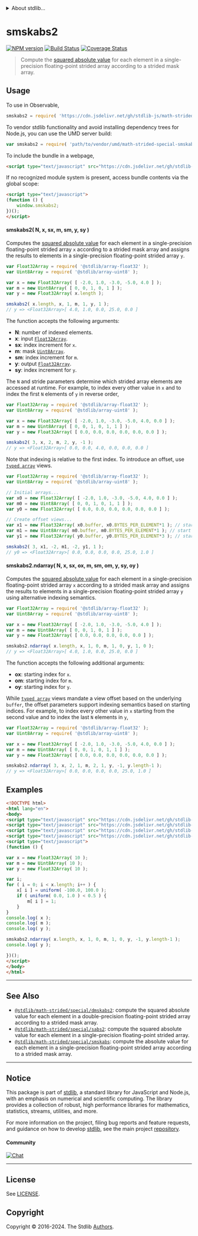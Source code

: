 <!--

@license Apache-2.0

Copyright (c) 2021 The Stdlib Authors.

Licensed under the Apache License, Version 2.0 (the "License");
you may not use this file except in compliance with the License.
You may obtain a copy of the License at

   http://www.apache.org/licenses/LICENSE-2.0

Unless required by applicable law or agreed to in writing, software
distributed under the License is distributed on an "AS IS" BASIS,
WITHOUT WARRANTIES OR CONDITIONS OF ANY KIND, either express or implied.
See the License for the specific language governing permissions and
limitations under the License.

-->


<details>
  <summary>
    About stdlib...
  </summary>
  <p>We believe in a future in which the web is a preferred environment for numerical computation. To help realize this future, we've built stdlib. stdlib is a standard library, with an emphasis on numerical and scientific computation, written in JavaScript (and C) for execution in browsers and in Node.js.</p>
  <p>The library is fully decomposable, being architected in such a way that you can swap out and mix and match APIs and functionality to cater to your exact preferences and use cases.</p>
  <p>When you use stdlib, you can be absolutely certain that you are using the most thorough, rigorous, well-written, studied, documented, tested, measured, and high-quality code out there.</p>
  <p>To join us in bringing numerical computing to the web, get started by checking us out on <a href="https://github.com/stdlib-js/stdlib">GitHub</a>, and please consider <a href="https://opencollective.com/stdlib">financially supporting stdlib</a>. We greatly appreciate your continued support!</p>
</details>

# smskabs2

[![NPM version][npm-image]][npm-url] [![Build Status][test-image]][test-url] [![Coverage Status][coverage-image]][coverage-url] <!-- [![dependencies][dependencies-image]][dependencies-url] -->

> Compute the [squared absolute value][@stdlib/math/base/special/abs2f] for each element in a single-precision floating-point strided array according to a strided mask array.

<section class="intro">

</section>

<!-- /.intro -->



<section class="usage">

## Usage

To use in Observable,

```javascript
smskabs2 = require( 'https://cdn.jsdelivr.net/gh/stdlib-js/math-strided-special-smskabs2@v0.2.0-umd/browser.js' )
```

To vendor stdlib functionality and avoid installing dependency trees for Node.js, you can use the UMD server build:

```javascript
var smskabs2 = require( 'path/to/vendor/umd/math-strided-special-smskabs2/index.js' )
```

To include the bundle in a webpage,

```html
<script type="text/javascript" src="https://cdn.jsdelivr.net/gh/stdlib-js/math-strided-special-smskabs2@v0.2.0-umd/browser.js"></script>
```

If no recognized module system is present, access bundle contents via the global scope:

```html
<script type="text/javascript">
(function () {
    window.smskabs2;
})();
</script>
```

#### smskabs2( N, x, sx, m, sm, y, sy )

Computes the [squared absolute value][@stdlib/math/base/special/abs2f] for each element in a single-precision floating-point strided array `x` according to a strided mask array and assigns the results to elements in a single-precision floating-point strided array `y`.

```javascript
var Float32Array = require( '@stdlib/array-float32' );
var Uint8Array = require( '@stdlib/array-uint8' );

var x = new Float32Array( [ -2.0, 1.0, -3.0, -5.0, 4.0 ] );
var m = new Uint8Array( [ 0, 0, 1, 0, 1 ] );
var y = new Float32Array( x.length );

smskabs2( x.length, x, 1, m, 1, y, 1 );
// y => <Float32Array>[ 4.0, 1.0, 0.0, 25.0, 0.0 ]
```

The function accepts the following arguments:

-   **N**: number of indexed elements.
-   **x**: input [`Float32Array`][@stdlib/array/float32].
-   **sx**: index increment for `x`.
-   **m**: mask [`Uint8Array`][@stdlib/array/uint8].
-   **sm**: index increment for `m`.
-   **y**: output [`Float32Array`][@stdlib/array/float32].
-   **sy**: index increment for `y`.

The `N` and stride parameters determine which strided array elements are accessed at runtime. For example, to index every other value in `x` and to index the first `N` elements of `y` in reverse order,

```javascript
var Float32Array = require( '@stdlib/array-float32' );
var Uint8Array = require( '@stdlib/array-uint8' );

var x = new Float32Array( [ -2.0, 1.0, -3.0, -5.0, 4.0, 0.0 ] );
var m = new Uint8Array( [ 0, 0, 1, 0, 1, 1 ] );
var y = new Float32Array( [ 0.0, 0.0, 0.0, 0.0, 0.0, 0.0 ] );

smskabs2( 3, x, 2, m, 2, y, -1 );
// y => <Float32Array>[ 0.0, 0.0, 4.0, 0.0, 0.0, 0.0 ]
```

Note that indexing is relative to the first index. To introduce an offset, use [`typed array`][@stdlib/array/float32] views.

```javascript
var Float32Array = require( '@stdlib/array-float32' );
var Uint8Array = require( '@stdlib/array-uint8' );

// Initial arrays...
var x0 = new Float32Array( [ -2.0, 1.0, -3.0, -5.0, 4.0, 0.0 ] );
var m0 = new Uint8Array( [ 0, 0, 1, 0, 1, 1 ] );
var y0 = new Float32Array( [ 0.0, 0.0, 0.0, 0.0, 0.0, 0.0 ] );

// Create offset views...
var x1 = new Float32Array( x0.buffer, x0.BYTES_PER_ELEMENT*1 ); // start at 2nd element
var m1 = new Uint8Array( m0.buffer, m0.BYTES_PER_ELEMENT*1 ); // start at 2nd element
var y1 = new Float32Array( y0.buffer, y0.BYTES_PER_ELEMENT*3 ); // start at 4th element

smskabs2( 3, x1, -2, m1, -2, y1, 1 );
// y0 => <Float32Array>[ 0.0, 0.0, 0.0, 0.0, 25.0, 1.0 ]
```

#### smskabs2.ndarray( N, x, sx, ox, m, sm, om, y, sy, oy )

Computes the [squared absolute value][@stdlib/math/base/special/abs2f] for each element in a single-precision floating-point strided array `x` according to a strided mask array and assigns the results to elements in a single-precision floating-point strided array `y` using alternative indexing semantics.

```javascript
var Float32Array = require( '@stdlib/array-float32' );
var Uint8Array = require( '@stdlib/array-uint8' );

var x = new Float32Array( [ -2.0, 1.0, -3.0, -5.0, 4.0 ] );
var m = new Uint8Array( [ 0, 0, 1, 0, 1 ] );
var y = new Float32Array( [ 0.0, 0.0, 0.0, 0.0, 0.0 ] );

smskabs2.ndarray( x.length, x, 1, 0, m, 1, 0, y, 1, 0 );
// y => <Float32Array>[ 4.0, 1.0, 0.0, 25.0, 0.0 ]
```

The function accepts the following additional arguments:

-   **ox**: starting index for `x`.
-   **om**: starting index for `m`.
-   **oy**: starting index for `y`.

While [`typed array`][@stdlib/array/float32] views mandate a view offset based on the underlying `buffer`, the offset parameters support indexing semantics based on starting indices. For example, to index every other value in `x` starting from the second value and to index the last `N` elements in `y`,

```javascript
var Float32Array = require( '@stdlib/array-float32' );
var Uint8Array = require( '@stdlib/array-uint8' );

var x = new Float32Array( [ -2.0, 1.0, -3.0, -5.0, 4.0, 0.0 ] );
var m = new Uint8Array( [ 0, 0, 1, 0, 1, 1 ] );
var y = new Float32Array( [ 0.0, 0.0, 0.0, 0.0, 0.0, 0.0 ] );

smskabs2.ndarray( 3, x, 2, 1, m, 2, 1, y, -1, y.length-1 );
// y => <Float32Array>[ 0.0, 0.0, 0.0, 0.0, 25.0, 1.0 ]
```

</section>

<!-- /.usage -->

<section class="notes">

</section>

<!-- /.notes -->

<section class="examples">

## Examples

<!-- eslint no-undef: "error" -->

```html
<!DOCTYPE html>
<html lang="en">
<body>
<script type="text/javascript" src="https://cdn.jsdelivr.net/gh/stdlib-js/random-base-uniform@umd/browser.js"></script>
<script type="text/javascript" src="https://cdn.jsdelivr.net/gh/stdlib-js/array-float32@umd/browser.js"></script>
<script type="text/javascript" src="https://cdn.jsdelivr.net/gh/stdlib-js/array-uint8@umd/browser.js"></script>
<script type="text/javascript" src="https://cdn.jsdelivr.net/gh/stdlib-js/math-strided-special-smskabs2@v0.2.0-umd/browser.js"></script>
<script type="text/javascript">
(function () {

var x = new Float32Array( 10 );
var m = new Uint8Array( 10 );
var y = new Float32Array( 10 );

var i;
for ( i = 0; i < x.length; i++ ) {
    x[ i ] = uniform( -100.0, 100.0 );
    if ( uniform( 0.0, 1.0 ) < 0.5 ) {
        m[ i ] = 1;
    }
}
console.log( x );
console.log( m );
console.log( y );

smskabs2.ndarray( x.length, x, 1, 0, m, 1, 0, y, -1, y.length-1 );
console.log( y );

})();
</script>
</body>
</html>
```

</section>

<!-- /.examples -->

<!-- C interface documentation. -->



<!-- Section for related `stdlib` packages. Do not manually edit this section, as it is automatically populated. -->

<section class="related">

* * *

## See Also

-   <span class="package-name">[`@stdlib/math-strided/special/dmskabs2`][@stdlib/math/strided/special/dmskabs2]</span><span class="delimiter">: </span><span class="description">compute the squared absolute value for each element in a double-precision floating-point strided array according to a strided mask array.</span>
-   <span class="package-name">[`@stdlib/math-strided/special/sabs2`][@stdlib/math/strided/special/sabs2]</span><span class="delimiter">: </span><span class="description">compute the squared absolute value for each element in a single-precision floating-point strided array.</span>
-   <span class="package-name">[`@stdlib/math-strided/special/smskabs`][@stdlib/math/strided/special/smskabs]</span><span class="delimiter">: </span><span class="description">compute the absolute value for each element in a single-precision floating-point strided array according to a strided mask array.</span>

</section>

<!-- /.related -->

<!-- Section for all links. Make sure to keep an empty line after the `section` element and another before the `/section` close. -->


<section class="main-repo" >

* * *

## Notice

This package is part of [stdlib][stdlib], a standard library for JavaScript and Node.js, with an emphasis on numerical and scientific computing. The library provides a collection of robust, high performance libraries for mathematics, statistics, streams, utilities, and more.

For more information on the project, filing bug reports and feature requests, and guidance on how to develop [stdlib][stdlib], see the main project [repository][stdlib].

#### Community

[![Chat][chat-image]][chat-url]

---

## License

See [LICENSE][stdlib-license].


## Copyright

Copyright &copy; 2016-2024. The Stdlib [Authors][stdlib-authors].

</section>

<!-- /.stdlib -->

<!-- Section for all links. Make sure to keep an empty line after the `section` element and another before the `/section` close. -->

<section class="links">

[npm-image]: http://img.shields.io/npm/v/@stdlib/math-strided-special-smskabs2.svg
[npm-url]: https://npmjs.org/package/@stdlib/math-strided-special-smskabs2

[test-image]: https://github.com/stdlib-js/math-strided-special-smskabs2/actions/workflows/test.yml/badge.svg?branch=v0.2.0
[test-url]: https://github.com/stdlib-js/math-strided-special-smskabs2/actions/workflows/test.yml?query=branch:v0.2.0

[coverage-image]: https://img.shields.io/codecov/c/github/stdlib-js/math-strided-special-smskabs2/main.svg
[coverage-url]: https://codecov.io/github/stdlib-js/math-strided-special-smskabs2?branch=main

<!--

[dependencies-image]: https://img.shields.io/david/stdlib-js/math-strided-special-smskabs2.svg
[dependencies-url]: https://david-dm.org/stdlib-js/math-strided-special-smskabs2/main

-->

[chat-image]: https://img.shields.io/gitter/room/stdlib-js/stdlib.svg
[chat-url]: https://app.gitter.im/#/room/#stdlib-js_stdlib:gitter.im

[stdlib]: https://github.com/stdlib-js/stdlib

[stdlib-authors]: https://github.com/stdlib-js/stdlib/graphs/contributors

[umd]: https://github.com/umdjs/umd
[es-module]: https://developer.mozilla.org/en-US/docs/Web/JavaScript/Guide/Modules

[deno-url]: https://github.com/stdlib-js/math-strided-special-smskabs2/tree/deno
[deno-readme]: https://github.com/stdlib-js/math-strided-special-smskabs2/blob/deno/README.md
[umd-url]: https://github.com/stdlib-js/math-strided-special-smskabs2/tree/umd
[umd-readme]: https://github.com/stdlib-js/math-strided-special-smskabs2/blob/umd/README.md
[esm-url]: https://github.com/stdlib-js/math-strided-special-smskabs2/tree/esm
[esm-readme]: https://github.com/stdlib-js/math-strided-special-smskabs2/blob/esm/README.md
[branches-url]: https://github.com/stdlib-js/math-strided-special-smskabs2/blob/main/branches.md

[stdlib-license]: https://raw.githubusercontent.com/stdlib-js/math-strided-special-smskabs2/main/LICENSE

[@stdlib/array/float32]: https://github.com/stdlib-js/array-float32/tree/umd

[@stdlib/math/base/special/abs2f]: https://github.com/stdlib-js/math-base-special-abs2f/tree/umd

[@stdlib/array/uint8]: https://github.com/stdlib-js/array-uint8/tree/umd

<!-- <related-links> -->

[@stdlib/math/strided/special/dmskabs2]: https://github.com/stdlib-js/math-strided-special-dmskabs2/tree/umd

[@stdlib/math/strided/special/sabs2]: https://github.com/stdlib-js/math-strided-special-sabs2/tree/umd

[@stdlib/math/strided/special/smskabs]: https://github.com/stdlib-js/math-strided-special-smskabs/tree/umd

<!-- </related-links> -->

</section>

<!-- /.links -->
